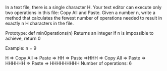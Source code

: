In a text file, there is a single character H. Your text editor can execute only two operations in this file: Copy All and Paste. Given a number n, write a method that calculates the fewest number of operations needed to result in exactly n H characters in the file.

Prototype: def minOperations(n)
Returns an integer
If n is impossible to achieve, return 0

Example:
n = 9

H => Copy All => Paste => HH => Paste =>HHH => Copy All => Paste => HHHHHH => Paste => HHHHHHHHH
Number of operations: 6
